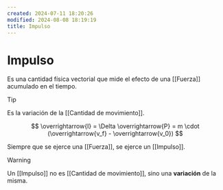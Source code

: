 ```yaml
---
created: 2024-07-11 18:20:26
modified: 2024-08-08 18:19:19
title: Impulso
---
```


# Impulso

Es una cantidad física vectorial que mide el efecto de una [[Fuerza]] acumulado en el tiempo.

> [!tip]
> Es la variación de la [[Cantidad de movimiento]].

$$
\overrightarrow{I} = \Delta \overrightarrow{P} = m \cdot (\overrightarrow{v_f} - \overrightarrow{v_0})
$$

Siempre que se ejerce una [[Fuerza]], se ejerce un [[Impulso]].

> [!warning]
> Un [[Impulso]] no es [[Cantidad de movimiento]], sino una **variación** de la misma.
